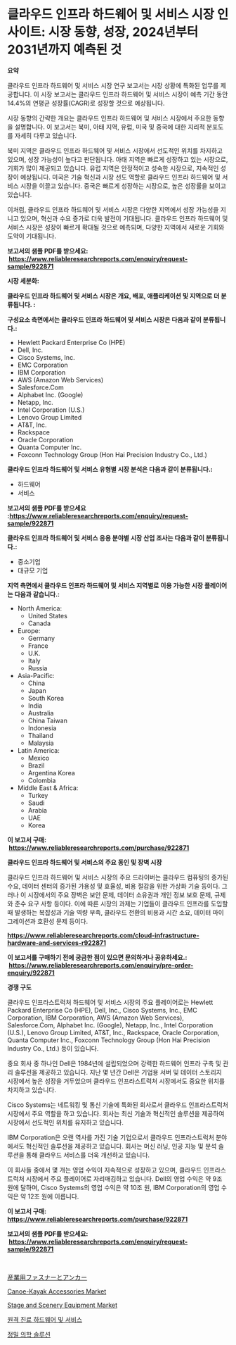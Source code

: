 <p><h1>클라우드 인프라 하드웨어 및 서비스 시장 인사이트: 시장 동향, 성장, 2024년부터 2031년까지 예측된 것</h1></p><p><strong>요약</strong></p>
<p><p>클라우드 인프라 하드웨어 및 서비스 시장 연구 보고서는 시장 상황에 특화된 업무를 제공합니다. 이 시장 보고서는 클라우드 인프라 하드웨어 및 서비스 시장이 예측 기간 동안 14.4%의 연평균 성장률(CAGR)로 성장할 것으로 예상됩니다. </p><p>시장 동향의 간략한 개요는 클라우드 인프라 하드웨어 및 서비스 시장에서 주요한 동향을 설명합니다. 이 보고서는 북미, 아태 지역, 유럽, 미국 및 중국에 대한 지리적 분포도를 자세히 다루고 있습니다.</p><p>북미 지역은 클라우드 인프라 하드웨어 및 서비스 시장에서 선도적인 위치를 차지하고 있으며, 성장 가능성이 높다고 판단됩니다. 아태 지역은 빠르게 성장하고 있는 시장으로, 기회가 많이 제공되고 있습니다. 유럽 지역은 안정적이고 성숙한 시장으로, 지속적인 성장이 예상됩니다. 미국은 기술 혁신과 시장 선도 역할로 클라우드 인프라 하드웨어 및 서비스 시장을 이끌고 있습니다. 중국은 빠르게 성장하는 시장으로, 높은 성장률을 보이고 있습니다.</p><p>이처럼, 클라우드 인프라 하드웨어 및 서비스 시장은 다양한 지역에서 성장 가능성을 지니고 있으며, 혁신과 수요 증가로 더욱 발전이 기대됩니다. 클라우드 인프라 하드웨어 및 서비스 시장은 성장이 빠르게 확대될 것으로 예측되며, 다양한 지역에서 새로운 기회와 도약이 기대됩니다.</p></p>
<p><strong>보고서의 샘플 PDF를 받으세요: &nbsp;<a href="https://www.reliableresearchreports.com/enquiry/request-sample/922871">https://www.reliableresearchreports.com/enquiry/request-sample/922871</a></strong></p>
<p><strong>시장 세분화:</strong></p>
<p><strong> 클라우드 인프라 하드웨어 및 서비스 시장은 개요, 배포, 애플리케이션 및 지역으로 더 분류됩니다. :</strong></p>
<p><strong>구성요소 측면에서는 클라우드 인프라 하드웨어 및 서비스 시장은 다음과 같이 분류됩니다.:</strong></p>
<p><ul><li>Hewlett Packard Enterprise Co (HPE)</li><li>Dell, Inc.</li><li>Cisco Systems, Inc.</li><li>EMC Corporation</li><li>IBM Corporation</li><li>AWS (Amazon Web Services)</li><li>Salesforce.Com</li><li>Alphabet Inc. (Google)</li><li>Netapp, Inc.</li><li>Intel Corporation (U.S.)</li><li>Lenovo Group Limited</li><li>AT&T, Inc.</li><li>Rackspace</li><li>Oracle Corporation</li><li>Quanta Computer Inc.</li><li>Foxconn Technology Group (Hon Hai Precision Industry Co., Ltd.)</li></ul></p>
<p><strong> 클라우드 인프라 하드웨어 및 서비스 유형별 시장 분석은 다음과 같이 분류됩니다.:</strong></p>
<p><ul><li>하드웨어</li><li>서비스</li></ul></p>
<p><strong>보고서의 샘플 PDF를 받으세요 :<a href="https://www.reliableresearchreports.com/enquiry/request-sample/922871">https://www.reliableresearchreports.com/enquiry/request-sample/922871</a></strong></p>
<p><strong> 클라우드 인프라 하드웨어 및 서비스 응용 분야별 시장 산업 조사는 다음과 같이 분류됩니다.:</strong></p>
<p><ul><li>중소기업</li><li>대규모 기업</li></ul></p>
<p><strong>지역 측면에서 클라우드 인프라 하드웨어 및 서비스 지역별로 이용 가능한 시장 플레이어는 다음과 같습니다.:</strong></p>
<p><ul>
    <li>
        North America:
        <ul>
            <li>United States</li>
            <li>Canada</li>
        </ul>
    </li>
    <li>
        Europe:
        <ul>
            <li>Germany</li>
            <li>France</li>
            <li>U.K.</li>
            <li>Italy</li>
            <li>Russia</li>
        </ul>
    </li>
    <li>
        Asia-Pacific:
        <ul>
            <li>China</li>
            <li>Japan</li>
            <li>South Korea</li>
            <li>India</li>
            <li>Australia</li>
            <li>China Taiwan</li>
            <li>Indonesia</li>
            <li>Thailand</li>
            <li>Malaysia</li>
        </ul>
    </li>
    <li>
        Latin America:
        <ul>
            <li>Mexico</li>
            <li>Brazil</li>
            <li>Argentina Korea</li>
            <li>Colombia</li>
        </ul>
    </li>
    <li>
        Middle East & Africa:
        <ul>
            <li>Turkey</li>
            <li>Saudi</li>
            <li>Arabia</li>
            <li>UAE</li>
            <li>Korea</li>
        </ul>
    </li>
    </ul></p>
<p><strong>이 보고서 구매: &nbsp;<a href="https://www.reliableresearchreports.com/purchase/922871">https://www.reliableresearchreports.com/purchase/922871</a></strong></p>
<p><strong>클라우드 인프라 하드웨어 및 서비스의 주요 동인 및 장벽 시장</strong></p>
<p><p>클라우드 인프라 하드웨어 및 서비스 시장의 주요 드라이버는 클라우드 컴퓨팅의 증가된 수요, 데이터 센터의 증가된 가용성 및 효율성, 비용 절감을 위한 가상화 기술 등이다. 그러나 이 시장에서의 주요 장벽은 보안 문제, 데이터 소유권과 개인 정보 보호 문제, 규제와 준수 요구 사항 등이다. 이에 따른 시장의 과제는 기업들이 클라우드 인프라를 도입할 때 발생하는 복잡성과 기술 역량 부족, 클라우드 전환의 비용과 시간 소요, 데이터 마이그레이션과 호환성 문제 등이다.</p></p>
<p><strong><a href="https://www.reliableresearchreports.com/cloud-infrastructure-hardware-and-services-r922871">https://www.reliableresearchreports.com/cloud-infrastructure-hardware-and-services-r922871</a></strong></p>
<p><strong>이 보고서를 구매하기 전에 궁금한 점이 있으면 문의하거나 공유하세요.: &nbsp;<a href="https://www.reliableresearchreports.com/enquiry/pre-order-enquiry/922871">https://www.reliableresearchreports.com/enquiry/pre-order-enquiry/922871</a></strong></p>
<p><strong>경쟁 구도</strong></p>
<p><p>클라우드 인프라스트럭처 하드웨어 및 서비스 시장의 주요 플레이어로는 Hewlett Packard Enterprise Co (HPE), Dell, Inc., Cisco Systems, Inc., EMC Corporation, IBM Corporation, AWS (Amazon Web Services), Salesforce.Com, Alphabet Inc. (Google), Netapp, Inc., Intel Corporation (U.S.), Lenovo Group Limited, AT&T, Inc., Rackspace, Oracle Corporation, Quanta Computer Inc., Foxconn Technology Group (Hon Hai Precision Industry Co., Ltd.) 등이 있습니다.</p><p>중요 회사 중 하나인 Dell은 1984년에 설립되었으며 강력한 하드웨어 인프라 구축 및 관리 솔루션을 제공하고 있습니다. 지난 몇 년간 Dell은 기업용 서버 및 데이터 스토리지 시장에서 높은 성장을 거두었으며 클라우드 인프라스트럭처 시장에서도 중요한 위치를 차지하고 있습니다.</p><p>Cisco Systems는 네트워킹 및 통신 기술에 특화된 회사로서 클라우드 인프라스트럭처 시장에서 주요 역할을 하고 있습니다. 회사는 최신 기술과 혁신적인 솔루션을 제공하여 시장에서 선도적인 위치를 유지하고 있습니다.</p><p>IBM Corporation은 오랜 역사를 가진 기술 기업으로서 클라우드 인프라스트럭처 분야에서도 혁신적인 솔루션을 제공하고 있습니다. 회사는 머신 러닝, 인공 지능 및 분석 솔루션을 통해 클라우드 서비스를 더욱 개선하고 있습니다.</p><p>이 회사들 중에서 몇 개는 영업 수익이 지속적으로 성장하고 있으며, 클라우드 인프라스트럭처 시장에서 주요 플레이어로 자리매김하고 있습니다. Dell의 영업 수익은 약 9조 원에 달하며, Cisco Systems의 영업 수익은 약 10조 원, IBM Corporation의 영업 수익은 약 12조 원에 이릅니다.</p></p>
<p><strong>이 보고서 구매: &nbsp; <a href="https://www.reliableresearchreports.com/purchase/922871">https://www.reliableresearchreports.com/purchase/922871</a></strong></p>
<p><strong>보고서의 샘플 PDF를 받으세요: &nbsp;<a href="https://www.reliableresearchreports.com/enquiry/request-sample/922871">https://www.reliableresearchreports.com/enquiry/request-sample/922871</a></strong><strong></strong></p>
<p>&nbsp;</p>
<p><p><a href="https://github.com/Fatimaklein1/Market-Research-Report-List-1/blob/main/240722588440.md">産業用ファスナーとアンカー</a></p><p><a href="https://issuu.com/reportprime-2/docs/canoe-kayak-accessories-market-size-2030.pptx">Canoe-Kayak Accessories Market</a></p><p><a href="https://github.com/singletonthaxterkelliehr2df/Market-Research-Report-List-2/blob/main/stage-and-scenery-equipment-market.md">Stage and Scenery Equipment Market</a></p><p><a href="https://github.com/JackieFauhey9089475/Market-Research-Report-List-2/blob/main/375956381118.md">원격 진료 하드웨어 및 서비스</a></p><p><a href="https://github.com/chupp85/Market-Research-Report-List-1/blob/main/572708881119.md">정밀 의학 솔루션</a></p></p>